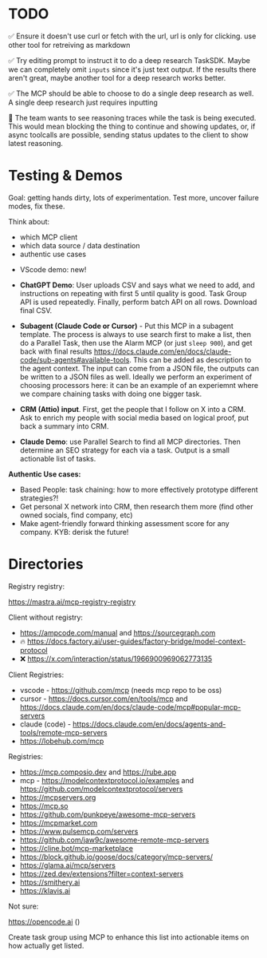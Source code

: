 # TODO

✅ Ensure it doesn't use curl or fetch with the url, url is only for clicking. use other tool for retreiving as markdown

✅ Try editing prompt to instruct it to do a deep research TaskSDK. Maybe we can completely omit `inputs` since it's just text output. If the results there aren't great, maybe another tool for a deep research works better.

✅ The MCP should be able to choose to do a single deep research as well. A single deep research just requires inputting

🤔 The team wants to see reasoning traces while the task is being executed. This would mean blocking the thing to continue and showing updates, or, if async toolcalls are possible, sending status updates to the client to show latest reasoning.

# Testing & Demos

Goal: getting hands dirty, lots of experimentation. Test more, uncover failure modes, fix these.

Think about:

- which MCP client
- which data source / data destination
- authentic use cases

<!-- It's demo time. The thing fucking works! Ideally I make highly authentic demos that show the benefit and experimental process. This is a testing ground. The ones that get engagement can be turned into professional blogs with more enterprise use-case -->

- VScode demo: new!

- **ChatGPT Demo**: User uploads CSV and says what we need to add, and instructions on repeating with first 5 until quality is good. Task Group API is used repeatedly. Finally, perform batch API on all rows. Download final CSV.

- **Subagent (Claude Code or Cursor)** - Put this MCP in a subagent template. The process is always to use search first to make a list, then do a Parallel Task, then use the Alarm MCP (or just `sleep 900`), and get back with final results https://docs.claude.com/en/docs/claude-code/sub-agents#available-tools. This can be added as description to the agent context. The input can come from a JSON file, the outputs can be written to a JSON files as well. Ideally we perform an experiment of choosing processors here: it can be an example of an experiemnt where we compare chaining tasks with doing one bigger task.

- **CRM (Attio) input**. First, get the people that I follow on X into a CRM. Ask to enrich my people with social media based on logical proof, put back a summary into CRM.

- **Claude Demo**: use Parallel Search to find all MCP directories. Then determine an SEO strategy for each via a task. Output is a small actionable list of tasks.

**Authentic Use cases:**

- Based People: task chaining: how to more effectively prototype different strategies?!
- Get personal X network into CRM, then research them more (find other owned socials, find company, etc)
- Make agent-friendly forward thinking assessment score for any company. KYB: derisk the future!

# Directories

Registry registry:

https://mastra.ai/mcp-registry-registry

Client without registry:

- https://ampcode.com/manual and https://sourcegraph.com
- 🔥 https://docs.factory.ai/user-guides/factory-bridge/model-context-protocol
- ❌ https://x.com/interaction/status/1966900969062773135

Client Registries:

- vscode - https://github.com/mcp (needs mcp repo to be oss)
- cursor - https://docs.cursor.com/en/tools/mcp and https://docs.claude.com/en/docs/claude-code/mcp#popular-mcp-servers
- claude (code) - https://docs.claude.com/en/docs/agents-and-tools/remote-mcp-servers
- https://lobehub.com/mcp

Registries:

- https://mcp.composio.dev and https://rube.app
- mcp - https://modelcontextprotocol.io/examples and https://github.com/modelcontextprotocol/servers
- https://mcpservers.org
- https://mcp.so
- https://github.com/punkpeye/awesome-mcp-servers
- https://mcpmarket.com
- https://www.pulsemcp.com/servers
- https://github.com/jaw9c/awesome-remote-mcp-servers
- https://cline.bot/mcp-marketplace
- https://block.github.io/goose/docs/category/mcp-servers/
- https://glama.ai/mcp/servers
- https://zed.dev/extensions?filter=context-servers
- https://smithery.ai
- https://klavis.ai

Not sure:

https://opencode.ai ()

Create task group using MCP to enhance this list into actionable items on how actually get listed.
